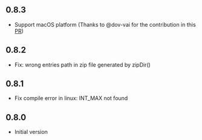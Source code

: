 ## 0.8.3

* Support macOS platform (Thanks to @dov-vai for the contribution in this [PR](https://github.com/jakky1/flutter_native_zip/pull/2))

## 0.8.2

* Fix: wrong entries path in zip file generated by zipDir()

## 0.8.1

* Fix compile error in linux: INT_MAX not found

## 0.8.0

* Initial version
